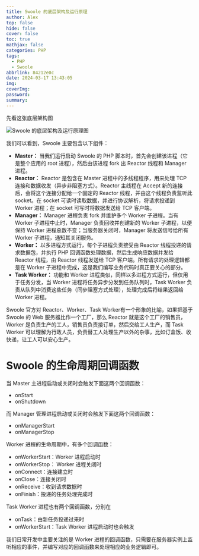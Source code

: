 ```yaml
---
title: Swoole 的底层架构及运行原理
author: Alex
top: false
hide: false
cover: false
toc: true
mathjax: false
categories: PHP
tags:
  - PHP
  - Swoole
abbrlink: 84212e0c
date: 2024-03-17 13:43:05
img:
coverImg:
password:
summary:
---
```


先看这张底层架构图

[//]: # (![Swoole 的底层架构及运行原理图]&#40;https://laravel.gstatics.cn/wp-content/uploads/2019/07/c6b0f1f7dadffaa5be4f7b6b869acd67.jpg&#41;)

![Swoole 的底层架构及运行原理图](https://upload-images.jianshu.io/upload_images/14623749-176c45bba608fa9a.jpg?imageMogr2/auto-orient/strip%7CimageView2/2/w/1240)

我们可以看到，Swoole 主要包含以下组件：

- **Master：** 当我们运行启动 Swoole 的 PHP 脚本时，首先会创建该进程（它是整个应用的 root 进程），然后由该进程 fork 出 Reactor 线程和 Manager 进程。
- **Reactor：** Reactor 是包含在 Master 进程中的多线程程序，用来处理 TCP 连接和数据收发（异步非阻塞方式）。Reactor 主线程在 Accept 新的连接后，会将这个连接分配给一个固定的 Reactor 线程，并由这个线程负责监听此 socket。在 socket 可读时读取数据，并进行协议解析，将请求投递到 Worker 进程；在 socket 可写时将数据发送给 TCP 客户端。
- **Manager：** Manager 进程负责 fork 并维护多个 Worker 子进程。当有 Worker 子进程中止时，Manager 负责回收并创建新的 Worker 子进程，以便保持 Worker 进程总数不变；当服务器关闭时，Manager 将发送信号给所有 Worker 子进程，通知其关闭服务。
- **Worker：** 以多进程方式运行，每个子进程负责接受由 Reactor 线程投递的请求数据包，并执行 PHP 回调函数处理数据，然后生成响应数据并发给 Reactor 线程，由 Reactor 线程发送给 TCP 客户端。所有请求的处理逻辑都是在 Worker 子进程中完成，这是我们编写业务代码时真正要关心的部分。
- **Task Worker：** 功能和 Worker 进程类似，同样以多进程方式运行，但仅用于任务分发，当 Worker 进程将任务异步分发到任务队列时，Task Worker 负责从队列中消费这些任务（同步阻塞方式处理），处理完成后将结果返回给 Worker 进程。


Swoole 官方对 Reactor、Worker、Task Worker有一个形象的比喻，如果把基于 Swoole 的 Web 服务器比作一个工厂，那么 Reactor 就是这个工厂的销售员，Worker 是负责生产的工人，销售员负责接订单，然后交给工人生产，而 Task Worker 可以理解为行政人员，负责替工人处理生产以外的杂事，比如订盒饭、收快递，让工人可以安心生产。

# Swoole 的生命周期回调函数

当 Master 主进程启动或关闭时会触发下面这两个回调函数：

- onStart
- onShutdown

而 Manager 管理进程启动或关闭时会触发下面这两个回调函数：

- onManagerStart
- onManagerStop

Worker 进程的生命周期中，有多个回调函数：

- onWorkerStart：Worker 进程启动时
- onWorkerStop： Worker 进程关闭时
- onConnect：连接建立时
- onClose：连接关闭时
- onReceive：收到请求数据时
- onFinish：投递的任务处理完成时

Task Worker 进程也有两个回调函数，分别在

- onTask：由新任务投递过来时
- onWorkerStart：Task Worker 进程启动时也会触发

我们日常开发中主要关注的是 Worker 进程的回调函数，只需要在服务器实例上监听相应的事件，并编写对应的回调函数来处理相应的业务逻辑即可。
